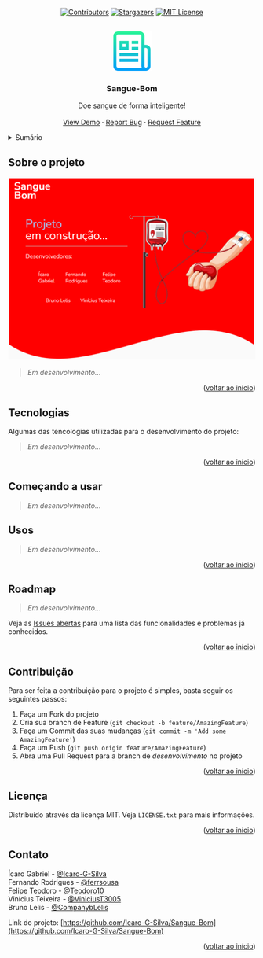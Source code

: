 <div id="top"></div>
<center>

  [![Contributors][contributors-shield]][contributors-url]
  [![Stargazers][stars-shield]][stars-url]
  [![MIT License][license-shield]][license-url]

</center>

<!-- PROJECT LOGO -->
<br />
<div align="center">
  <a href="https://github.com/Icaro-G-Silva/Sangue-Bom">
    <img src="images/logo.png" alt="Logo" width="80" height="80">
  </a>

  <h3 align="center">Sangue-Bom</h3>

  <p align="center">
    Doe sangue de forma inteligente!
    <br />
    <br />
    <a href="https://github.com/Icaro-G-Silva/Sangue-Bom">View Demo</a>
    ·
    <a href="https://github.com/Icaro-G-Silva/Sangue-Bom/issues">Report Bug</a>
    ·
    <a href="https://github.com/Icaro-G-Silva/Sangue-Bom/issues">Request Feature</a>
  </p>
</div>

<!-- TABLE OF CONTENTS -->
<details>
  <summary>Sumário</summary>
  <ol>
    <li>
      <a href="#about-the-project">Sobre o projeto</a>
      <ul>
        <li><a href="#built-with">Tecnologias</a></li>
      </ul>
    </li>
    <li>
      <a href="#getting-started">Começando a usar</a>
    </li>
    <li><a href="#usage">Uso</a></li>
    <li><a href="#roadmap">Roadmap</a></li>
    <li><a href="#contributing">Contribuição</a></li>
    <li><a href="#license">Licença</a></li>
    <li><a href="#contact">Contato</a></li>
  </ol>
</details>

<!-- ABOUT THE PROJECT -->
<div id="about-the-project">

## Sobre o projeto

[![Sangue-Bom][product-screenshot]](https://example.com)

> _Em desenvolvimento..._

<p align="right">(<a href="#top">voltar ao início</a>)</p>

<div id="built-with">

## Tecnologias

Algumas das tencologias utilizadas para o desenvolvimento do projeto:

> _Em desenvolvimento..._

<p align="right">(<a href="#top">voltar ao início</a>)</p>

<!-- GETTING STARTED -->
<div id="getting-started">

## Começando a usar

> _Em desenvolvimento..._

<!-- USAGE EXAMPLES -->
<div id="usage">

## Usos

> _Em desenvolvimento..._

<p align="right">(<a href="#top">voltar ao início</a>)</p>

<!-- ROADMAP -->
<div id="roadmap">

## Roadmap

> _Em desenvolvimento..._
<!-- - [x] Add Changelog
- [x] Add voltar ao início links
- [] Add Additional Templates w/ Examples
- [] Add "components" document to easily copy & paste sections of the readme
- [] Multi-language Support
    - [] Chinese
    - [] Spanish -->

Veja as [Issues abertas](https://github.com/Icaro-G-Silva/Sangue-Bom/issues) para uma lista das funcionalidades e problemas já conhecidos.

<p align="right">(<a href="#top">voltar ao início</a>)</p>

<!-- CONTRIBUTING -->
<div id="contributing">

## Contribuição

Para ser feita a contribuição para o projeto é simples, basta seguir os seguintes passos:

1. Faça um Fork do projeto
2. Cria sua branch de Feature (`git checkout -b feature/AmazingFeature`)
3. Faça um Commit das suas mudanças (`git commit -m 'Add some AmazingFeature'`)
4. Faça um Push (`git push origin feature/AmazingFeature`)
5. Abra uma Pull Request para a branch de _desenvolvimento_ no projeto

<p align="right">(<a href="#top">voltar ao início</a>)</p>

<!-- LICENSE -->
<div id="license">

## Licença

Distribuído através da licença MIT. Veja `LICENSE.txt` para mais informações.

<p align="right">(<a href="#top">voltar ao início</a>)</p>

<!-- CONTACT -->
<div id="contact">

## Contato

Ícaro Gabriel - [@Icaro-G-Silva](https://github.com/Icaro-G-Silva)<br>
Fernando Rodrigues - [@ferrsousa](https://github.com/ferrsousa)<br>
Felipe Teodoro - [@Teodoro10](https://github.com/Teodoro10)<br>
Vinícius Teixeira - [@ViniciusT3005](https://github.com/ViniciusT3005)<br>
Bruno Lelis - [@CompanybLelis](https://github.com/CompanybLelis)

Link do projeto: [https://github.com/Icaro-G-Silva/Sangue-Bom](https://github.com/Icaro-G-Silva/Sangue-Bom)

<p align="right">(<a href="#top">voltar ao início</a>)</p>

<!-- MARKDOWN LINKS & IMAGES -->
<!-- https://www.markdownguide.org/basic-syntax/#reference-style-links -->
[contributors-shield]: https://img.shields.io/github/contributors/Icaro-G-Silva/Sangue-Bom?style=for-the-badge
[contributors-url]: https://github.com/Icaro-G-Silva/Sangue-Bom/graphs/contributors
[stars-shield]: https://img.shields.io/github/stars/Icaro-G-Silva/Sangue-Bom?style=for-the-badge
[stars-url]: https://github.com/Icaro-G-Silva/Sangue-Bom/stargazers
[license-shield]: https://img.shields.io/github/license/Icaro-G-Silva/Sangue-Bom?style=for-the-badge
[license-url]: https://github.com/Icaro-G-Silva/Sangue-Bom/blob/master/LICENSE.txt
[product-screenshot]: images/Screenshot_Landpage.png
